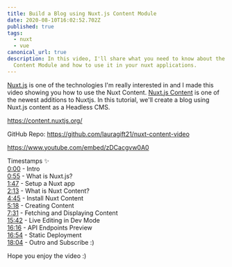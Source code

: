 ```yaml
---
title: Build a Blog using Nuxt.js Content Module
date: 2020-08-10T16:02:52.702Z
published: true
tags:
  - nuxt
  - vue
canonical_url: true
description: In this video, I'll share what you need to know about the Nuxt
  Content Module and how to use it in your nuxt applications.
---
```

[Nuxt.js](https://nuxtjs.org) is one of the technologies I'm really interested in and I made this video showing you how to use the Nuxt Content. [Nuxt.js Content](https://content.nuxtjs.org) is one of the newest additions to Nuxtjs. In this tutorial, we'll create a blog using Nuxt.js content as a Headless CMS. 

https://content.nuxtjs.org/

GitHub Repo: https://github.com/lauragift21/nuxt-content-video

https://www.youtube.com/embed/zDCacgvw0A0

Timestamps ✨   
[0:00](https://www.youtube.com/watch?v=zDCacgvw0A0&t=0s) -  Intro   
[0:55](https://www.youtube.com/watch?v=zDCacgvw0A0&t=55s) -  What is Nuxt.js?  
[1:47](https://www.youtube.com/watch?v=zDCacgvw0A0&t=107s) -  Setup a Nuxt app  
[2:13](https://www.youtube.com/watch?v=zDCacgvw0A0&t=133s) -  What is Nuxt Content?  
[4:45](https://www.youtube.com/watch?v=zDCacgvw0A0&t=285s) -  Install Nuxt Content   
[5:18](https://www.youtube.com/watch?v=zDCacgvw0A0&t=318s) -  Creating Content    
[7:31](https://www.youtube.com/watch?v=zDCacgvw0A0&t=451s) -  Fetching and Displaying Content  
[15:42](https://www.youtube.com/watch?v=zDCacgvw0A0&t=942s) - Live Editing in Dev Mode  
[16:16](https://www.youtube.com/watch?v=zDCacgvw0A0&t=976s) - API Endpoints Preview  
[16:54](https://www.youtube.com/watch?v=zDCacgvw0A0&t=1014s) - Static Deployment  
[18:04](https://www.youtube.com/watch?v=zDCacgvw0A0&t=1084s) -  Outro and Subscribe :)

Hope you enjoy the video :)

